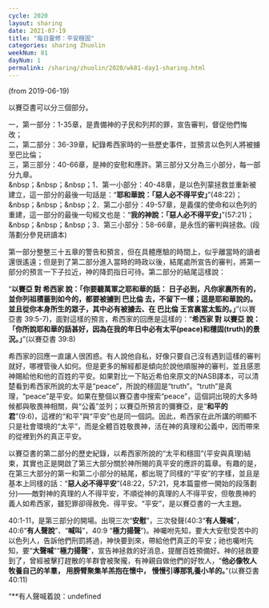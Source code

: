 ```yaml
---
cycle: 2020
layout: sharing
date: 2021-07-19
title: "每日靈修：平安穩固"
categories: sharing Zhuolin
weekNum: 81
dayNum: 1
permalink: /sharing/zhuolin/2020/wk81-day1-sharing.html
--- 
```

(from 2019-06-19)

以賽亞書可以分三個部分。  

一，第一部分：1-35章，是責備神的子民和列邦的罪，宣告審判，督促他們悔改；    
二，第二部分：36-39章，紀錄希西家時的一些歷史事件，並預言以色列人將被擄至巴比倫；    
三，第三部分：40-66章，是神的安慰和應許。第三部分又分為三小部分，每一部分九章。    
&nbsp；&nbsp；&nbsp；1．第一小部分：40-48章，是以色列蒙拯救並重新被建立，這一部分的最後一句話是：“**耶和華說：「惡人必不得平安」**”(48:22)；    
&nbsp；&nbsp；&nbsp；2．第二小部分：49-57章，是義僕的使命和以色列的重建，這一部分的最後一句經文也是：“**我的神說：「惡人必不得平安」**”(57:21)；    
&nbsp；&nbsp；&nbsp；3．第三小部分：58-66章，是永恆的審判與拯救。(段落劃分參見研讀本)  

第一部分整整三十五章的警告和預言，但在具體應驗的時間上，似乎離當時的讀者還很遙遠；但是到了第二部分進入當時的時政以後，結尾處所宣告的審判，將第一部分的預言一下子拉近，神的降罰指日可待。第二部分的結尾這樣說：  

“**以賽亞 對 希西家 說：「你要聽萬軍之耶和華的話： 日子必到，凡你家裏所有的，並你列祖積蓄到如今的，都要被擄到 巴比倫 去，不留下一樣；這是耶和華說的。 並且從你本身所生的眾子，其中必有被擄去、在 巴比倫 王宮裏當太監的。」**”(以賽亞書 39:5-7)，面對這樣的預言，希西家的回應是這樣的：“**希西家 對 以賽亞 說：「你所說耶和華的話甚好，因為在我的年日中必有太平(peace)和穩固(truth)的景況。」**”(以賽亞書 39:8)  

希西家的回應一直讓人很困惑。有人說他自私，好像只要自己沒有遇到這樣的審判就好，哪裡管後人如何。但是更多的解經都是傾向於說他順服神的審判，並且感恩神賜給他和他的百姓的平安。如果對比一下貼近希伯來原文的NASB譯本，可以清楚看到希西家所說的太平是“peace”，所說的穩固是“truth”。“truth”是真理，“peace”是平安。如果在整個以賽亞書中搜索“peace”，這個詞出現的大多時候都與敬畏神相關，與“公義”並列；以賽亞所預言的彌賽亞，是“**和平的君**”(9:6)，這裡的“和平”與“平安”也是同一個詞。因此，希西家在此所講的明顯不只是社會環境的“太平”，而是全體百姓敬畏神，活在神的真理和公義中，因而帶來的從裡到外的真正平安。  

以賽亞書的第二部分的歷史紀錄，以希西家所說的“太平和穩固”(平安與真理)結束，其實也正是開啟了第三大部分關於神所賜的真平安的應許的篇章。有趣的是，在第三大部分的第一和第二小部分的結尾，都出現了同樣的“平安”的字樣，並且是基本上同樣的話：“**惡人必不得平安**”(48:22，57:21，見本篇靈修一開始的段落劃分)——敵對神的真理的人不得平安，不順從神的真理的人不得平安，但敬畏神的義人如希西家，雖犯罪卻得赦免、得平安。“平安”，是以賽亞書的一大主題。  

40:1-11，是第三部分的開場。出現三次“**安慰**”，三次發聲(40:3“**有人聲喊**”，40:6“**有人聲說**”、“**喊叫**”，40:9 “**極力揚聲**”)。神囑咐先知，要大大安慰受苦中的以色列人，告訴他們刑罰將過，神快要到來，帶給他們真正的平安；祂也囑咐先知，要“**大聲喊**”“**極力揚聲**”，宣告神拯救的好消息，提醒百姓預備好。神的拯救要到了，曾經被擊打趕散的羊群會被聚攏，有神親自做他們的好牧人，“**他必像牧人牧養自己的羊羣， 用膀臂聚集羊羔抱在懷中， 慢慢引導那乳養小羊的。**”(以賽亞書 40:11)  

“**有人聲喊着說：undefined  
